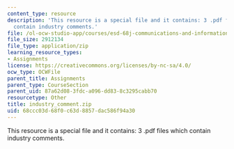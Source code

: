 ```yaml
---
content_type: resource
description: 'This resource is a special file and it contains: 3 .pdf files which
  contain industry comments.'
file: /ol-ocw-studio-app/courses/esd-68j-communications-and-information-policy-spring-2006/68ccc03d68f0c63d8857dac586f94a30_industry_comment.zip
file_size: 2912134
file_type: application/zip
learning_resource_types:
- Assignments
license: https://creativecommons.org/licenses/by-nc-sa/4.0/
ocw_type: OCWFile
parent_title: Assignments
parent_type: CourseSection
parent_uid: 87a62d08-3fdc-a096-dd83-8c3295cabb70
resourcetype: Other
title: industry_comment.zip
uid: 68ccc03d-68f0-c63d-8857-dac586f94a30
---
```

This resource is a special file and it contains: 3 .pdf files which contain industry comments.